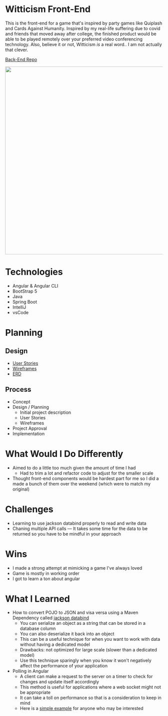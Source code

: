 # Witticism Front-End

This is the front-end for a game that's inspired by party games like Quiplash and Cards Against Humanity. Inspired by my real-life suffering due to covid and friends that moved away after college, the finished product would be able to be played remotely over your preferred video conferencing technology. Also, believe it or not, Witticism *is* a real word.. I am not actually that clever.

[Back-End Repo](https://github.com/cosmicavocado/witticism-backend)

<img src="planning/app-screenshot.png" width="600px" height="auto">


# Technologies

- Angular & Angular CLI
- BootStrap 5
- Java
- Spring Boot
- IntelliJ
- vsCode

# Planning

## Design

- [User Stories](planning/user-stories.md)
- [Wireframes](/planning/wireframe.md)
- [ERD](/planning/erd.png)

## Process

- Concept
- Design / Planning
    - Initial project description
    - User Stories
    - Wireframes
- Project Approval
- Implementation

# What Would I Do Differently

- Aimed to do a little too much given the amount of time I had
    - Had to trim a lot and refactor code to adjust for the smaller scale
- Thought front-end components would be hardest part for me so I did a made a bunch of them over the weekend (which were to match my original)

# Challenges

- Learning to use jackson databind properly to read and write data
- Chaning multiple API calls — It takes some time for the data to be returned so you have to be mindful in your approach

# Wins

- I made a strong attempt at mimicking a game I've always loved
- Game is mostly in working order
- I got to learn a ton about angular

# What I Learned

- How to convert POJO to JSON and visa versa using a Maven Dependency called [jackson databind](https://mvnrepository.com/artifact/com.fasterxml.jackson.core/jackson-databind)
    - You can serialize an object as a string that can be stored in a database column
    - You can also deserialize it back into an object
    - This can be a useful technique for when you want to work with data without having a dedicated model
    - Drawbacks: not optimized for large scale (slower than a dedicated model)
    - Use this technique sparingly when you know it won't negatively affect the performance of your application
- Polling in Angular
    - A client can make a request to the server on a timer to check for changes and update itself accordingly
    - This method is useful for applications where a web socket might not be appropriate
    - It can take a toll on performance so that is a consideration to keep in mind
    - Here is a [simple example](https://medium.com/weekly-webtips/polling-in-angular-how-to-use-rxjs-in-angular-for-polling-14c519f4c218) for anyone who may be interested